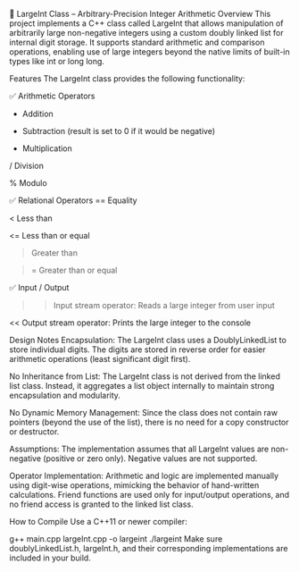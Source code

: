 📘 LargeInt Class – Arbitrary-Precision Integer Arithmetic
Overview
This project implements a C++ class called LargeInt that allows manipulation of arbitrarily large non-negative integers using a custom doubly linked list for internal digit storage. It supports standard arithmetic and comparison operations, enabling use of large integers beyond the native limits of built-in types like int or long long.

Features
The LargeInt class provides the following functionality:

✅ Arithmetic Operators
+ Addition

- Subtraction (result is set to 0 if it would be negative)

* Multiplication

/ Division

% Modulo

✅ Relational Operators
== Equality

< Less than

<= Less than or equal

> Greater than

>= Greater than or equal

✅ Input / Output
>> Input stream operator: Reads a large integer from user input

<< Output stream operator: Prints the large integer to the console

Design Notes
Encapsulation:
The LargeInt class uses a DoublyLinkedList<int> to store individual digits. The digits are stored in reverse order for easier arithmetic operations (least significant digit first).

No Inheritance from List:
The LargeInt class is not derived from the linked list class. Instead, it aggregates a list object internally to maintain strong encapsulation and modularity.

No Dynamic Memory Management:
Since the class does not contain raw pointers (beyond the use of the list), there is no need for a copy constructor or destructor.

Assumptions:
The implementation assumes that all LargeInt values are non-negative (positive or zero only). Negative values are not supported.

Operator Implementation:
Arithmetic and logic are implemented manually using digit-wise operations, mimicking the behavior of hand-written calculations. Friend functions are used only for input/output operations, and no friend access is granted to the linked list class.

How to Compile
Use a C++11 or newer compiler:

g++ main.cpp largeInt.cpp -o largeint
./largeint
Make sure doublyLinkedList.h, largeInt.h, and their corresponding implementations are included in your build.
